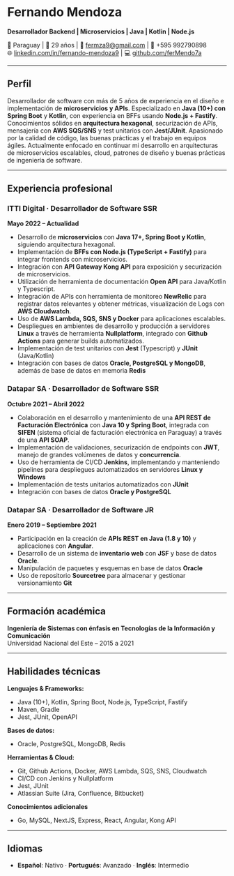 # Fernando Mendoza
**Desarrollador Backend | Microservicios | Java | Kotlin | Node.js**

📍 Paraguay | 📅 29 años | 📧 fermza9@gmail.com | 📱 +595 992790898  
🌐 [linkedin.com/in/fernando-mendoza9](https://linkedin.com/in/fernando-mendoza9) | 💻 [github.com/ferMendo7a](https://github.com/ferMendo7a)  

---

## Perfil
Desarrollador de software con más de 5 años de experiencia en el diseño e implementación de **microservicios y APIs**. Especializado en **Java (10+) con Spring Boot** y **Kotlin**, con experiencia en BFFs usando **Node.js + Fastify**. Conocimientos sólidos en **arquitectura hexagonal**, securización de APIs, mensajería con **AWS SQS/SNS** y test unitarios con **Jest/JUnit**. Apasionado por la calidad de código, las buenas prácticas y el trabajo en equipos ágiles. Actualmente enfocado en continuar mi desarrollo en arquitecturas de microservicios escalables, cloud, patrones de diseño y buenas prácticas de ingeniería de software.  

---

## Experiencia profesional

### ITTI Digital · Desarrollador de Software SSR
**Mayo 2022 – Actualidad**
- Desarrollo de **microservicios** con **Java 17+, Spring Boot y Kotlin**, siguiendo arquitectura hexagonal.
- Implementación de **BFFs con Node.js (TypeScript + Fastify)** para integrar frontends con microservicios.
- Integración con **API Gateway Kong API** para exposición y securización de microservicios.
- Utilización de herramienta de documentación **Open API** para Java/Kotlin y Typescript.
- Integración de APIs con herramienta de monitoreo **NewRelic** para registrar datos relevantes y obtener métricas, visualización de Logs con **AWS Cloudwatch**.
- Uso de **AWS Lambda, SQS, SNS y Docker** para aplicaciones escalables.
- Despliegues en ambientes de desarrollo y producción a servidores **Linux** a través de herramienta **Nullplatform**, integrado con **Github Actions** para generar builds automatizados.
- Implementación de test unitarios con **Jest** (Typescript) y **JUnit** (Java/Kotlin)
- Integración con bases de datos **Oracle, PostgreSQL y MongoDB**, además de base de datos en memoria **Redis**

### Datapar SA · Desarrollador de Software SSR
**Octubre 2021 – Abril 2022**  
- Colaboración en el desarrollo y mantenimiento de una **API REST de Facturación Electrónica** con **Java 10 y Spring Boot**, integrada con **SIFEN** (sistema oficial de facturación electrónica en Paraguay) a través de una **API SOAP**.
- Implementación de validaciones, securización de endpoints con **JWT**, manejo de grandes volúmenes de datos y **concurrencia**.
- Uso de herramienta de CI/CD **Jenkins**, implementando y manteniendo pipelines para despliegues automatizados en servidores **Linux y Windows**
- Implementación de tests unitarios automatizados con **JUnit**
- Integración con bases de datos **Oracle y PostgreSQL**

### Datapar SA · Desarrollador de Software JR
**Enero 2019 – Septiembre 2021**
- Participación en la creación de **APIs REST en Java (1.8 y 10)** y aplicaciones con **Angular**.
- Desarrollo de un sistema de **inventario web** con **JSF** y base de datos **Oracle**.
- Manipulación de paquetes y esquemas en base de datos **Oracle**
- Uso de repositorio **Sourcetree** para almacenar y gestionar versionamiento **Git**

---

## Formación académica
**Ingeniería de Sistemas con énfasis en Tecnologías de la Información y Comunicación**  
Universidad Nacional del Este – 2015 a 2021

---

## Habilidades técnicas

**Lenguajes & Frameworks:**
- Java (10+), Kotlin, Spring Boot, Node.js, TypeScript, Fastify
- Maven, Gradle
- Jest, JUnit, OpenAPI

**Bases de datos:**
- Oracle, PostgreSQL, MongoDB, Redis

**Herramientas & Cloud:**
- Git, Github Actions, Docker, AWS Lambda, SQS, SNS, Cloudwatch
- CI/CD con Jenkins y Nullplatform
- Jest, JUnit
- Atlassian Suite (Jira, Confluence, Bitbucket)

**Conocimientos adicionales**
- Go, MySQL, NextJS, Express, React, Angular, Kong API

---

## Idiomas
- **Español**: Nativo · **Portugués**: Avanzado · **Inglés**: Intermedio  